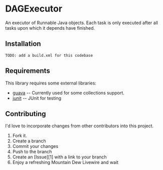 DAGExecutor
=============

An executor of Runnable Java objects. Each task is only executed after all tasks upon which it depends have finished.


Installation
-----------

    TODO: add a build.xml for this codebase


Requirements
------------

This library requires some external libraries:

* [guava](http://code.google.com/p/guava-libraries/) -- Currently used for some collections support.
* [junit](http://www.junit.org/) -- JUnit for testing



Contributing
------------

I'd love to incorporate changes from other contributors into this project.

1. Fork it.
2. Create a branch
3. Commit your changes
4. Push to the branch
5. Create an [Issue][1] with a link to your branch
6. Enjoy a refreshing Mountain Dew Livewire and wait
